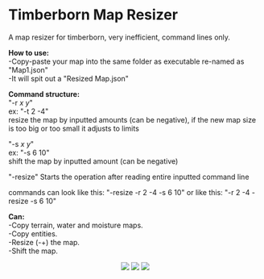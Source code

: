 # Timberborn Map Resizer
A map resizer for timberborn, very inefficient, command lines only.   

**How to use:**  
-Copy-paste your map into the same folder as executable re-named as "Map1.json"  
-It will spit out a "Resized Map.json"  

**Command structure:**  
"-r _x y_"  
ex: "-t 2 -4"  
resize the map by inputted amounts (can be negative), if the new map size is too big or too small it adjusts to limits  

"-s _x y_"  
ex: "-s 6 10"  
shift the map by inputted amount (can be negative)  

"-resize"
Starts the operation after reading entire inputted command line

commands can look like this:
"-resize -r 2 -4 -s 6 10"
or like this:
"-r 2 -4 -resize -s 6 10"

**Can:**  
-Copy terrain, water and moisture maps.  
-Copy entities.  
-Resize (-+) the map.  
-Shift the map.  

<p align="center">
  <img src="https://i.redd.it/nghr0wzeq9p71.png">
  <img src="https://i.redd.it/pte3n77s7gp71.png">
  <img src="https://i.redd.it/r2zoqx6tppp71.png">
</p>
